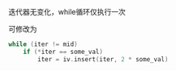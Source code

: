 迭代器无变化，while循环仅执行一次

可修改为

```c++
while (iter != mid)
    if (*iter == some_val)
        iter = iv.insert(iter, 2 * some_val)
```

